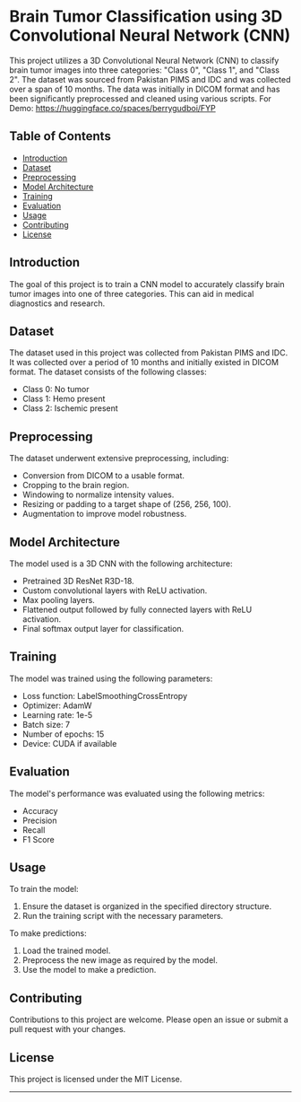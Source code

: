 
# Brain Tumor Classification using 3D Convolutional Neural Network (CNN)

This project utilizes a 3D Convolutional Neural Network (CNN) to classify brain tumor images into three categories: "Class 0", "Class 1", and "Class 2". The dataset was sourced from Pakistan PIMS and IDC and was collected over a span of 10 months. The data was initially in DICOM format and has been significantly preprocessed and cleaned using various scripts.
For Demo: https://huggingface.co/spaces/berrygudboi/FYP 

## Table of Contents
- [Introduction](#introduction)
- [Dataset](#dataset)
- [Preprocessing](#preprocessing)
- [Model Architecture](#model-architecture)
- [Training](#training)
- [Evaluation](#evaluation)
- [Usage](#usage)
- [Contributing](#contributing)
- [License](#license)

## Introduction
The goal of this project is to train a CNN model to accurately classify brain tumor images into one of three categories. This can aid in medical diagnostics and research.

## Dataset
The dataset used in this project was collected from Pakistan PIMS and IDC. It was collected over a period of 10 months and initially existed in DICOM format. The dataset consists of the following classes:
- Class 0: No tumor
- Class 1: Hemo present
- Class 2: Ischemic present

## Preprocessing
The dataset underwent extensive preprocessing, including:
- Conversion from DICOM to a usable format.
- Cropping to the brain region.
- Windowing to normalize intensity values.
- Resizing or padding to a target shape of (256, 256, 100).
- Augmentation to improve model robustness.

## Model Architecture
The model used is a 3D CNN with the following architecture:
- Pretrained 3D ResNet R3D-18.
- Custom convolutional layers with ReLU activation.
- Max pooling layers.
- Flattened output followed by fully connected layers with ReLU activation.
- Final softmax output layer for classification.

## Training
The model was trained using the following parameters:
- Loss function: LabelSmoothingCrossEntropy
- Optimizer: AdamW
- Learning rate: 1e-5
- Batch size: 7
- Number of epochs: 15
- Device: CUDA if available

## Evaluation
The model's performance was evaluated using the following metrics:
- Accuracy
- Precision
- Recall
- F1 Score

## Usage
To train the model:
1. Ensure the dataset is organized in the specified directory structure.
2. Run the training script with the necessary parameters.

To make predictions:
1. Load the trained model.
2. Preprocess the new image as required by the model.
3. Use the model to make a prediction.

## Contributing
Contributions to this project are welcome. Please open an issue or submit a pull request with your changes.

## License
This project is licensed under the MIT License.

---

